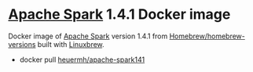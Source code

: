 # [Apache Spark](http://spark.apache.org/) 1.4.1 Docker image
Docker image of [Apache Spark](http://spark.apache.org/) version 1.4.1 from [Homebrew/homebrew-versions](https://github.com/Homebrew/homebrew-versions) built with [Linuxbrew](http://brew.sh/linuxbrew/).

 * docker pull [heuermh/apache-spark141](https://registry.hub.docker.com/u/heuermh/apache-spark141/)